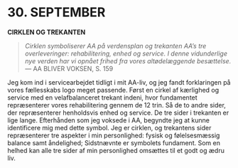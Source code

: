 # 30. SEPTEMBER

**CIRKLEN OG TREKANTEN**

> *Cirklen symboliserer AA på verdensplan og trekanten AA’s tre overleveringer: rehabilitering, enhed og service. I denne vidunderlige nye verden har vi opnået frihed fra vores altødelæggende besættelse.*
> — AA BLIVER VOKSEN, S. 159

Jeg kom ind i servicearbejdet tidligt i mit AA-liv, og jeg fandt forklaringen på vores fællesskabs logo meget passende. Først en cirkel af kærlighed og service med en velafbalanceret trekant indeni, hvor fundamentet repræsenterer vores rehabilitering gennem de 12 trin. Så de to andre sider, der repræsenterer henholdsvis enhed og service. De tre sider i trekanten er lige lange. Efterhånden som jeg voksede i AA, begyndte jeg at kunne identificere mig med dette symbol. Jeg er cirklen, og trekantens sider repræsenterer tre aspekter i min personlighed: fysisk og følelsesmæssig balance samt åndelighed; Sidstnævnte er symbolets fundament. Som en helhed kan alle tre sider af min personlighed omsættes til et godt og ædru liv.

